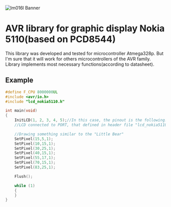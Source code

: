 ![lm016l Banner](https://4u9ej3n0081av6bpl3yb4qtl-wpengine.netdna-ssl.com/wp-content/uploads/2014/09/nokia5110_fronta.jpg)
# AVR library for graphic display Nokia 5110(based on PCD8544)
This library was developed and tested for microcontroller Atmega328p. But I'm sure that it will work for others microcontrollers of the AVR family. Library implements most necessary functions(according to datasheet).

## Example
```c
#define F_CPU 8000000UL
#include <avr/io.h>
#include "lcd_nokia5110.h"

int main(void)
{
	InitLCD(1, 2, 3, 4, 5);//In this case, the pinout is the following: (RST - 1, SCE - 2, DC - 3, DIN - 4, CLK - 5)
	//LCD connected to PORT, that defined in header file "lcd_nokia5110.h", identifier "PORTx"

	//Drawing something similar to the "Little Bear"
	SetPixel(15,5,1);
	SetPixel(10,15,1);
	SetPixel(30,25,1);
	SetPixel(40,15,1);
	SetPixel(55,17,1);
	SetPixel(70,15,1);
	SetPixel(83,25,1);

	Flush();

	while (1)
	{
	}
}
```
